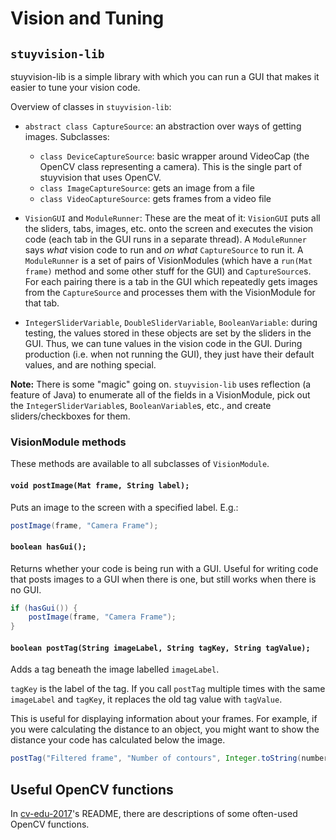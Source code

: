 # Vision and Tuning

## `stuyvision-lib`
stuyvision-lib is a simple library with which you can run a GUI that makes it
easier to tune your vision code.

Overview of classes in `stuyvision-lib`:

- `abstract class CaptureSource`: an abstraction over ways of getting images. Subclasses:
    - `class DeviceCaptureSource`: basic wrapper around VideoCap (the OpenCV class representing a camera). This is
      the single part of stuyvision that uses OpenCV.
    - `class ImageCaptureSource`: gets an image from a file
    - `class VideoCaptureSource`: gets frames from a video file

- `VisionGUI` and `ModuleRunner`: These are the meat of it: `VisionGUI` puts
  all the sliders, tabs, images, etc. onto the screen and executes the vision
  code (each tab in the GUI runs in a separate thread). A `ModuleRunner` says
  *what* vision code to run and *on what* `CaptureSource` to run it.
  A `ModuleRunner` is a set of pairs of VisionModules (which have a
  `run(Mat frame)` method and some other stuff for the GUI) and `CaptureSource`s.
  For each pairing there is a tab in the GUI which repeatedly gets images from the
  `CaptureSource` and processes them with the VisionModule for that tab.

- `IntegerSliderVariable`, `DoubleSliderVariable`, `BooleanVariable`: during testing, the values
  stored in these objects are set by the sliders in the GUI. Thus, we can tune
  values in the vision code in the GUI. During production (i.e. when not
  running the GUI), they just have their default values, and are nothing
  special.

**Note:** There is some "magic" going on. `stuyvision-lib` uses reflection (a
feature of Java) to enumerate all of the fields in a VisionModule, pick out the
`IntegerSliderVariable`s, `BooleanVariable`s, etc., and create
sliders/checkboxes for them.

### VisionModule methods

These methods are available to all subclasses of `VisionModule`.

#### `void postImage(Mat frame, String label);`

Puts an image to the screen with a specified label. E.g.:

```java
postImage(frame, "Camera Frame");
```

#### `boolean hasGui();`

Returns whether your code is being run with a GUI. Useful for writing
code that posts images to a GUI when there is one, but still works
when there is no GUI.

```java
if (hasGui()) {
    postImage(frame, "Camera Frame");
}
```

#### `boolean postTag(String imageLabel, String tagKey, String tagValue);`

Adds a tag beneath the image labelled `imageLabel`.

`tagKey` is the label of the tag. If you call `postTag` multiple times with the
same `imageLabel` and `tagKey`, it replaces the old tag value with `tagValue`.

This is useful for displaying information about your frames. For example, if
you were calculating the distance to an object, you might want to show the
distance your code has calculated below the image.

```java
postTag("Filtered frame", "Number of contours", Integer.toString(numberOfContours));
```

## Useful OpenCV functions

In [cv-edu-2017](https://github.com/Team694/cv-edu-2017#opencv-functions)'s
README, there are descriptions of some often-used OpenCV functions.
